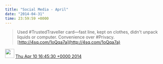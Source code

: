 ```yaml
---    
title: "Social Media - April"
date: "2014-04-31"
time: 23:59:59 +0000
---
```


> Used #TrustedTraveller card—fast line, kept on clothes, didn't unpack liquids or computer. Convenience over #Privacy. [http://4sq.com/1oQqa7a](http://4sq.com/1oQqa7a)

<img src="{{ site.url }}{{ site.baseurl }}/assets/images/media/tweet.ico" width="30" /> [Thu Apr 10 16:45:30 +0000 2014](https://twitter.com/ChristopherA/status/454299141200678913)